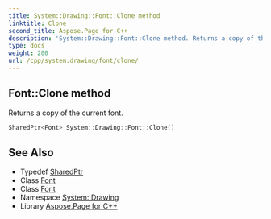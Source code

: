 ```yaml
---
title: System::Drawing::Font::Clone method
linktitle: Clone
second_title: Aspose.Page for C++
description: 'System::Drawing::Font::Clone method. Returns a copy of the current font in C++.'
type: docs
weight: 200
url: /cpp/system.drawing/font/clone/
---
```

## Font::Clone method


Returns a copy of the current font.

```cpp
SharedPtr<Font> System::Drawing::Font::Clone()
```

## See Also

* Typedef [SharedPtr](../../../system/sharedptr/)
* Class [Font](../)
* Class [Font](../)
* Namespace [System::Drawing](../../)
* Library [Aspose.Page for C++](../../../)
